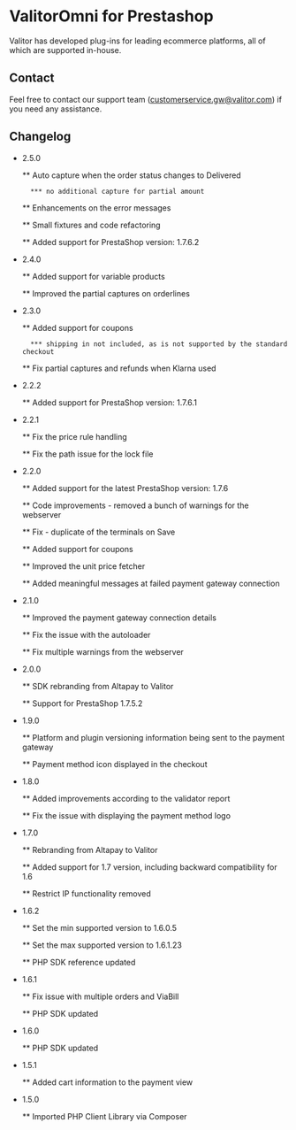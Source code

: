 # ValitorOmni for Prestashop
Valitor has developed plug-ins for leading ecommerce platforms, all of which are supported in-house. 


## Contact
Feel free to contact our support team (customerservice.gw@valitor.com) if you need any assistance.


## Changelog

* 2.5.0


    ** Auto capture when the order status changes to Delivered
    
        *** no additional capture for partial amount
        
    ** Enhancements on the error messages
    
    ** Small fixtures and code refactoring
    
    ** Added support for PrestaShop version: 1.7.6.2

* 2.4.0


    ** Added support for variable products
    
    ** Improved the partial captures on orderlines

* 2.3.0


    ** Added support for coupons
    
        *** shipping in not included, as is not supported by the standard checkout
        
    ** Fix partial captures and refunds when Klarna used

* 2.2.2


    ** Added support for PrestaShop version: 1.7.6.1

* 2.2.1


    ** Fix the price rule handling
    
    ** Fix the path issue for the lock file

* 2.2.0


    ** Added support for the latest PrestaShop version: 1.7.6
    
    ** Code improvements - removed a bunch of warnings for the webserver
    
    ** Fix - duplicate of the terminals on Save
    
    ** Added support for coupons
    
    ** Improved the unit price fetcher
    
    ** Added meaningful messages at failed payment gateway connection

* 2.1.0


    ** Improved the payment gateway connection details
    
    ** Fix the issue with the autoloader
    
    ** Fix multiple warnings from the webserver

* 2.0.0


    ** SDK rebranding from Altapay to Valitor
    
    ** Support for PrestaShop 1.7.5.2

* 1.9.0


    ** Platform and plugin versioning information being sent to the payment gateway
    
    ** Payment method icon displayed in the checkout

* 1.8.0


    ** Added improvements according to the validator report
    
    ** Fix the issue with displaying the payment method logo

* 1.7.0


    ** Rebranding from Altapay to Valitor
    
    ** Added support for 1.7 version, including backward compatibility for 1.6
    
    ** Restrict IP functionality removed

* 1.6.2


    ** Set the min supported version to 1.6.0.5
    
    ** Set the max supported version to 1.6.1.23
    
    ** PHP SDK reference updated

* 1.6.1


    ** Fix issue with multiple orders and ViaBill
    
    ** PHP SDK updated

* 1.6.0


    ** PHP SDK updated

* 1.5.1


    ** Added cart information to the payment view

* 1.5.0


    ** Imported PHP Client Library via Composer
